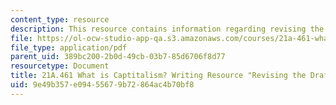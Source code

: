 ```yaml
---
content_type: resource
description: This resource contains information regarding revising the draft.
file: https://ol-ocw-studio-app-qa.s3.amazonaws.com/courses/21a-461-what-is-capitalism-fall-2013/9e49b357e09455679b72864ac4b70bf8_MIT21A_461F13_Rev_the_Drft.pdf
file_type: application/pdf
parent_uid: 389bc200-2b0d-49cb-03b7-85d6706f8d77
resourcetype: Document
title: 21A.461 What is Captitalism? Writing Resource "Revising the Draft"
uid: 9e49b357-e094-5567-9b72-864ac4b70bf8
---
```

